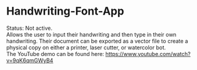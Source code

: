 # Handwriting-Font-App
Status: Not active.
<br>
Allows the user to input their handwriting and then type in their own handwriting. Their document can be exported as a vector file to create a physical copy on either a printer, laser cutter, or watercolor bot.
<br>
The YouTube demo can be found here: <a href="https://www.youtube.com/watch?v=9qK6qmGWyB4" target="_blank">https://www.youtube.com/watch?v=9qK6qmGWyB4</a>
